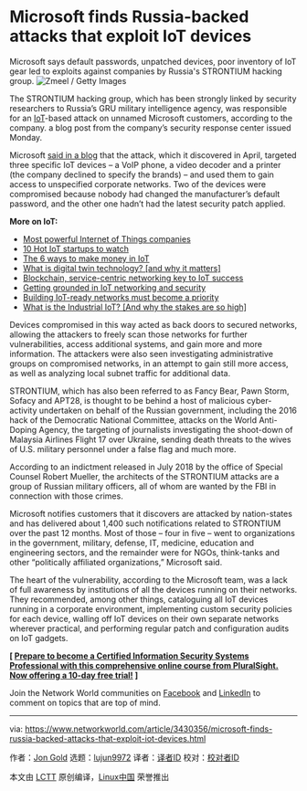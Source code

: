 [#]: collector: (lujun9972)
[#]: translator: ( )
[#]: reviewer: ( )
[#]: publisher: ( )
[#]: url: ( )
[#]: subject: (Microsoft finds Russia-backed attacks that exploit IoT devices)
[#]: via: (https://www.networkworld.com/article/3430356/microsoft-finds-russia-backed-attacks-that-exploit-iot-devices.html)
[#]: author: (Jon Gold https://www.networkworld.com/author/Jon-Gold/)

Microsoft finds Russia-backed attacks that exploit IoT devices
======
Microsoft says default passwords, unpatched devices, poor inventory of IoT gear led to exploits against companies by Russia's STRONTIUM hacking group.
![Zmeel / Getty Images][1]

The STRONTIUM hacking group, which has been strongly linked by security researchers to Russia’s GRU military intelligence agency, was responsible for an [IoT][2]-based attack on unnamed Microsoft customers, according to the company. a blog post from the company’s security response center issued Monday.

Microsoft [said in a blog][3] that the attack, which it discovered in April, targeted three specific IoT devices – a VoIP phone, a video decoder and a printer (the company declined to specify the brands) – and used them to gain access to unspecified corporate networks. Two of the devices were compromised because nobody had changed the manufacturer’s default password, and the other one hadn’t had the latest security patch applied.

**More on IoT:**

  * [][4] [Most powerful Internet of Things companies][5]
  * [10 Hot IoT startups to watch][6]
  * [The 6 ways to make money in IoT][7]
  * [What is digital twin technology? [and why it matters]][8]
  * [Blockchain, service-centric networking key to IoT success][9]
  * [Getting grounded in IoT networking and security][10]
  * [Building IoT-ready networks must become a priority][11]
  * [What is the Industrial IoT? [And why the stakes are so high]][12]



Devices compromised in this way acted as back doors to secured networks, allowing the attackers to freely scan those networks for further vulnerabilities, access additional systems, and gain more and more information. The attackers were also seen investigating administrative groups on compromised networks, in an attempt to gain still more access, as well as analyzing local subnet traffic for additional data.

STRONTIUM, which has also been referred to as Fancy Bear, Pawn Storm, Sofacy and APT28, is thought to be behind a host of malicious cyber-activity undertaken on behalf of the Russian government, including the 2016 hack of the Democratic National Committee, attacks on the World Anti-Doping Agency, the targeting of journalists investigating the shoot-down of Malaysia Airlines Flight 17 over Ukraine, sending death threats to the wives of U.S. military personnel under a false flag and much more.

According to an indictment released in July 2018 by the office of Special Counsel Robert Mueller, the architects of the STRONTIUM attacks are a group of Russian military officers, all of whom are wanted by the FBI in connection with those crimes.

Microsoft notifies customers that it discovers are attacked by nation-states and has delivered about 1,400 such notifications related to STRONTIUM over the past 12 months. Most of those – four in five – went to organizations in the government, military, defense, IT, medicine, education and engineering sectors, and the remainder were for NGOs, think-tanks and other “politically affiliated organizations,” Microsoft said.

The heart of the vulnerability, according to the Microsoft team, was a lack of full awareness by institutions of all the devices running on their networks. They recommended, among other things, cataloguing all IoT devices running in a corporate environment, implementing custom security policies for each device, walling off IoT devices on their own separate networks wherever practical, and performing regular patch and configuration audits on IoT gadgets.

**[ [Prepare to become a Certified Information Security Systems Professional with this comprehensive online course from PluralSight. Now offering a 10-day free trial!][13] ]**

Join the Network World communities on [Facebook][14] and [LinkedIn][15] to comment on topics that are top of mind.

--------------------------------------------------------------------------------

via: https://www.networkworld.com/article/3430356/microsoft-finds-russia-backed-attacks-that-exploit-iot-devices.html

作者：[Jon Gold][a]
选题：[lujun9972][b]
译者：[译者ID](https://github.com/译者ID)
校对：[校对者ID](https://github.com/校对者ID)

本文由 [LCTT](https://github.com/LCTT/TranslateProject) 原创编译，[Linux中国](https://linux.cn/) 荣誉推出

[a]: https://www.networkworld.com/author/Jon-Gold/
[b]: https://github.com/lujun9972
[1]: https://images.idgesg.net/images/article/2019/07/cso_russian_hammer_and_sickle_binary_code_by_zmeel_gettyimages-927363118_2400x1600-100801412-large.jpg
[2]: https://www.networkworld.com/article/3207535/what-is-iot-how-the-internet-of-things-works.html
[3]: https://msrc-blog.microsoft.com/2019/08/05/corporate-iot-a-path-to-intrusion/
[4]: https://www.networkworld.com/article/3207535/internet-of-things/what-is-the-iot-how-the-internet-of-things-works.html
[5]: https://www.networkworld.com/article/2287045/internet-of-things/wireless-153629-10-most-powerful-internet-of-things-companies.html
[6]: https://www.networkworld.com/article/3270961/internet-of-things/10-hot-iot-startups-to-watch.html
[7]: https://www.networkworld.com/article/3279346/internet-of-things/the-6-ways-to-make-money-in-iot.html
[8]: https://www.networkworld.com/article/3280225/internet-of-things/what-is-digital-twin-technology-and-why-it-matters.html
[9]: https://www.networkworld.com/article/3276313/internet-of-things/blockchain-service-centric-networking-key-to-iot-success.html
[10]: https://www.networkworld.com/article/3269736/internet-of-things/getting-grounded-in-iot-networking-and-security.html
[11]: https://www.networkworld.com/article/3276304/internet-of-things/building-iot-ready-networks-must-become-a-priority.html
[12]: https://www.networkworld.com/article/3243928/internet-of-things/what-is-the-industrial-iot-and-why-the-stakes-are-so-high.html
[13]: https://pluralsight.pxf.io/c/321564/424552/7490?u=https%3A%2F%2Fwww.pluralsight.com%2Fpaths%2Fcertified-information-systems-security-professional-cisspr
[14]: https://www.facebook.com/NetworkWorld/
[15]: https://www.linkedin.com/company/network-world
